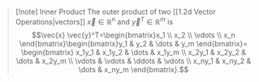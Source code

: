 >[!note] Inner Product
>The outer product of two [[1.2d Vector Operations|vectors]] $\vec{x} \in \mathbb{R}^n$ and $\vec{y}^T \in \mathbb{R}^m$ is
>$$\vec{x} \vec{y}^T=\begin{bmatrix}x_1 \\ x_2 \\ \vdots \\ x_n \end{bmatrix}\begin{bmatrix}y_1 & y_2 & \dots & y_m \end{bmatrix}= \begin{bmatrix}  
> x_1y_1 & x_1y_2 & \dots & x_1y_m \\  
> x_2y_1 & x_2y_2 & \dots & x_2y_m \\
> \vdots & \vdots & \ddots & \vdots \\  
> x_ny_1 & x_ny_2 & \dots & x_ny_m
>\end{bmatrix}.$$

